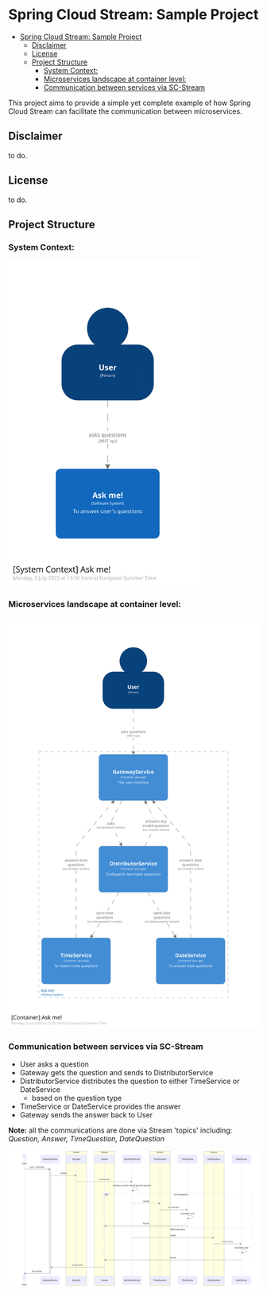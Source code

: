 # Spring Cloud Stream: Sample Project

- [Spring Cloud Stream: Sample Project](#spring-cloud-stream-sample-project)
  - [Disclaimer](#disclaimer)
  - [License](#license)
  - [Project Structure](#project-structure)
    - [System Context:](#system-context)
    - [Microservices landscape at container level:](#microservices-landscape-at-container-level)
    - [Communication between services via SC-Stream](#communication-between-services-via-sc-stream)


This project aims to provide a simple yet complete example of how Spring Cloud Stream can facilitate the communication between microservices.

## Disclaimer

to do.

## License

to do.

## Project Structure

### System Context:

<img src="doc/structurizr-1-SystemContext-001.svg" alt="System context" width="400">

### Microservices landscape at container level:

<img src="doc/structurizr-1-Container-001.svg" alt="Containers" width="800">

### Communication between services via SC-Stream

* User asks a question
* Gateway gets the question and sends to DistributorService
* DistributorService distributes the question to either TimeService or DateService
    * based on the question type
* TimeService or DateService provides the answer
* Gateway sends the answer back to User

**Note:** all the communications are done via Stream 'topics' including: *Question, Answer, TimeQuestion, DateQuestion*

<img src="doc/system-landscape.svg" alt="System landscape">

